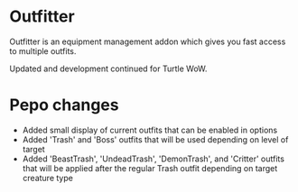 # Outfitter
Outfitter is an equipment management addon which gives you fast access to multiple outfits.

Updated and development continued for Turtle WoW.

# Pepo changes
- Added small display of current outfits that can be enabled in options
- Added 'Trash' and 'Boss' outfits that will be used depending on level of target
- Added 'BeastTrash', 'UndeadTrash', 'DemonTrash', and 'Critter' outfits that will be applied after the regular Trash outfit depending on target creature type
